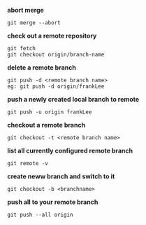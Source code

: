 __abort merge__
```
git merge --abort
```

__check out a remote repository__
```
git fetch 
git checkout origin/branch-name
```
__delete a remote branch__
```
git push -d <remote branch name>
eg: git push -d origin/frankLee
```

__push a newly created local branch to remote__
```
git push -u origin frankLee
```

__checkout a remote branch__

```
git checkout -t <remote branch name>
```

__list all currently configured remote branch__
```
git remote -v
```

__create neww branch and switch to it__
```
git checkout -b <branchname>
```

__push all to your remote branch__
```
git push --all origin
```
